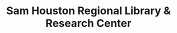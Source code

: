 ---
layout: repo
title: "Sam Houston Regional Library & Research Center"
id: 17482
permalink: repos/17482/
---